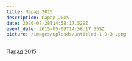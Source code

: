 ```yaml
---
title: Парад 2015
description: Парад 2015
date: 2020-07-28T14:58:17.529Z
event_date: 2015-05-09T14:58:17.555Z
picture: /images/uploads/untitled-1-8-3-.png
---
```

Парад 2015